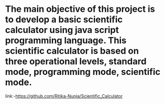 # The main objective of this project is to develop a basic scientific calculator using java script programming language. This scientific calculator is based on three operational levels, standard mode, programming mode, scientific mode.
link:-https://github.com/Ritika-Nunia/Scientific_Calculator
